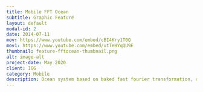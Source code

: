 ```yaml
---
title: Mobile FFT Ocean
subtitle: Graphic Feature
layout: default
modal-id: 2
date: 2014-07-11
mov: https://www.youtube.com/embed/cBI4Kry1T0Q
mov1: https://www.youtube.com/embed/utTeHYqQU9E
thumbnail: feature-fftocean-thumbnail.png
alt: image-alt
project-date: May 2020
client: IGG
category: Mobile
description: Ocean system based on baked fast fourier transformation, ocean mesh is geometry clipmaps, buoyancy samples from baked height map, each sample point costs 0.02ms on mobile.
---
```


